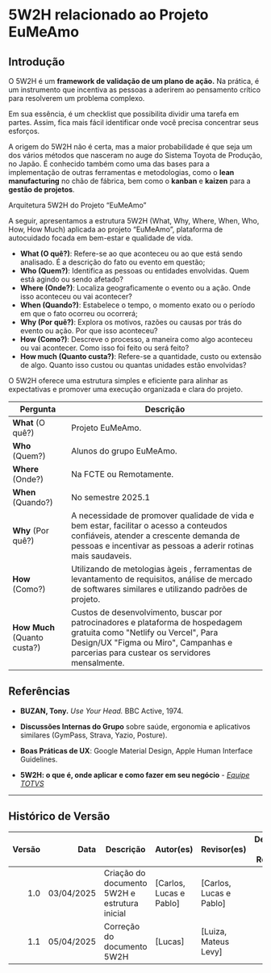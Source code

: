 # **5W2H relacionado ao Projeto EuMeAmo**

## **Introdução**

O 5W2H é um **framework de validação de um plano de ação.** Na prática, é um instrumento que incentiva as pessoas a aderirem ao pensamento crítico para resolverem um problema complexo.

Em sua essência, é um checklist que possibilita dividir uma tarefa em partes. Assim, fica mais fácil identificar onde você precisa concentrar seus esforços.

A origem do 5W2H não é certa, mas a maior probabilidade é que seja um dos vários métodos que nasceram no auge do Sistema Toyota de Produção, no Japão. É conhecido também como uma das bases para a implementação de outras ferramentas e metodologias, como o **lean manufacturing** no chão de fábrica, bem como o **kanban** e **kaizen** para a **gestão de projetos**.

Arquitetura 5W2H do Projeto “EuMeAmo”

A seguir, apresentamos a estrutura 5W2H (What, Why, Where, When, Who, How, How Much) aplicada ao projeto “EuMeAmo”, plataforma de autocuidado focada em bem-estar e qualidade de vida.

- **What (O quê?)**: Refere-se ao que aconteceu ou ao que está sendo analisado. É a descrição do fato ou evento em questão;
- **Who (Quem?)**: Identifica as pessoas ou entidades envolvidas. Quem está agindo ou sendo afetado?
- **Where (Onde?)**: Localiza geograficamente o evento ou a ação. Onde isso aconteceu ou vai acontecer?
- **When (Quando?)**: Estabelece o tempo, o momento exato ou o período em que o fato ocorreu ou ocorrerá;
- **Why (Por quê?)**: Explora os motivos, razões ou causas por trás do evento ou ação. Por que isso aconteceu?
- **How (Como?)**: Descreve o processo, a maneira como algo aconteceu ou vai acontecer. Como isso foi feito ou será feito?
- **How much (Quanto custa?)**: Refere-se a quantidade, custo ou extensão de algo. Quanto isso custou ou quantas unidades estão envolvidas?

O 5W2H oferece uma estrutura simples e eficiente para alinhar as expectativas e promover uma execução organizada e clara do projeto.

| Pergunta                     | Descrição                                                                                                                                                                                                        |
| ---------------------------- | ---------------------------------------------------------------------------------------------------------------------------------------------------------------------------------------------------------------- |
| **What** (O quê?)            | Projeto EuMeAmo.                                                                                                                                                                                                 |
| **Who** (Quem?)              | Alunos do grupo EuMeAmo.                                                                                                                                                                                         |
| **Where** (Onde?)            | Na FCTE ou Remotamente.                                                                                                                                                                                          |
| **When** (Quando?)           | No semestre 2025.1                                                                                                                                                                                               |
| **Why** (Por quê?)           | A necessidade de promover qualidade de vida e bem estar, facilitar o acesso a conteudos confiáveis, atender a crescente demanda de pessoas e incentivar as pessoas a aderir rotinas mais saudaveis.              |
| **How** (Como?)              | Utilizando de metologias àgeis , ferramentas de levantamento de requisitos, análise de mercado de softwares similares e utilizando padrões de projeto.                                                           |
| **How Much** (Quanto custa?) | Custos de desenvolvimento, buscar por patrocinadores e plataforma de hospedagem gratuita como "Netlify ou Vercel", Para Design/UX "Figma ou Miro", Campanhas e parcerias para custear os servidores mensalmente. |

## Referências

- **BUZAN, Tony.** _Use Your Head._ BBC Active, 1974.
- **Discussões Internas do Grupo** sobre saúde, ergonomia e aplicativos similares (GymPass, Strava, Yazio, Posture).
- **Boas Práticas de UX**: Google Material Design, Apple Human Interface Guidelines.

- **5W2H: o que é, onde aplicar e como fazer em seu negócio** - [_Equipe TOTVS_](https://www.totvs.com/blog/negocios/5w2h/#:~:text=O%205W2H%20é%20um%20framework,âmbito%20corporativo%20e%20também%20pessoal.)

---

## Histórico de Versão

| **Versão** |   **Data** | **Descrição**                                 | **Autor(es)**           | **Revisor(es)**         | **Detalhes da Revisão** |
| ---------: | ---------: | --------------------------------------------- | ----------------------- | ----------------------- | ----------------------- |
|        1.0 | 03/04/2025 | Criação do documento 5W2H e estrutura inicial | [Carlos, Lucas e Pablo] | [Carlos, Lucas e Pablo] |                         |
|        1.1 | 05/04/2025 | Correção do documento 5W2H                    | [Lucas]                 | [Luiza, Mateus Levy]    |                         |

